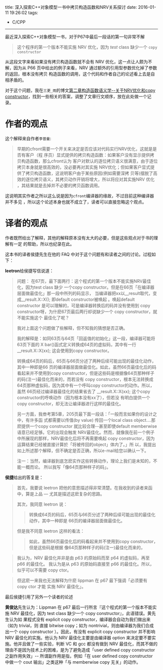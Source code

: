 title: 深入探索C++对象模型一书中拷贝构造函数和NRV关系探讨
date: 2016-01-11 19:26:02
tags:
 - C/CPP
---

最近深入探索C++对象模型一书，对于P67中最后一段话的第一句非常不解

> 这个程序的第一个版本不能实施 NRV 优化，因为 *test* class 缺少一个 `copy
> constructor`

从这段文字来看如果没有拷贝构造函数就不会有 NRV 优化，这一点让人颇为不解，因为从
P66 页中给出的例子来看，NRV 通过额外的引用型参数优化掉了参数的返回，根本没有拷贝
构造函数的调用，这个代码和作者自己的论述看上去是自相矛盾的。

对于这个问题，我在`三更_雨`的博文[第二章构造函数语义学--关于NRV优化和copy
constructor][blog]，找到一些相关的答案，调整了文章行文顺序，放在此处做一个记录。

 [blog]: http://www.cnblogs.com/cyttina/archive/2012/11/26/2790076.html

<!--more-->

# 作者的观点

这个解释来自作者`李普曼`:

> 早期的cfront需要一个开关来决定是否应该对代码实行NRV优化，这就是是否有客户（程
> 序员）显式提供的拷贝构造函数：如果客户没有显示提供拷贝构造函数，那么cfront认为
> 客户对默认的逐位拷贝语义很满意，由于逐位拷贝本身就是很高效的，没必要再对其实施
> NRV优化；但如果客户显式提供了拷贝构造函数，这说明客户由于某些原因(例如需要深拷
> 贝等)摆脱了高效的逐位拷贝语义，其拷贝动作开销将增大，所以将应对其实施NRV 优化
> ，其结果就是去掉并不必要的拷贝函数调用。

这说明其实作者之所以这么说是因为`cfront`编译器的缘故，不过目前这种编译器并不多见
，所以这个论述本身也就不成立了，读者可以直接忽略这个观点。

# 译者的观点

作者既然给出了解释，其他的解释原本没有太大的必要，但是这些观点对于书的理解有一定
的帮助，所以也纪录在此。

这本书的译者侯捷先生在他的 FAQ 中对于这个问题有和读者之间的讨论。过程如下：

**leetron**给侯捷写信说道：

> 问题：
> 在67页，最下面两行：这个程式的第一个版本不能实施NRV最佳化，因为test class 缺少
> 一个copy constructor。但是在66页「在编译器层面做最佳化」那一段中所列的码显示，
> 当编译器把xx以\__result取代，变成\__result.X::X(); 即default constructor被唤起
> 。唤起default constructor 是可以理解的，可是编译器转换后的码并没有使用到 copy
> constructor呀，为什麽67页最后两行却说缺少一个 copy constructor，就不能实施这个
> 最佳化了呢？
>
> 我对上面这个问题做了些解释，但不知我的猜想是否正确。
>
> 我的解释是：如同63页与64页「回返值的初始化」这一段，编译器可能将 63页下面的 X
> bar()函式定义转换成64页的虚拟码，其中有一行\__result.X::X(xx); 这会使用到copy
> constructor。
>
> 转换成64页的码后，65页与66页分述了两种后续可能出现的最佳化动作，其中一种即是66
> 页的编译器层面做最佳化。如此，虽然66页最佳化后的码看起来并不使用到copy
> constructor，但是这些码是根据像64页那种样子的码(注一)最佳化而来的，而若没有
> copy constructor，根本无法转换成64页那种虚拟码，因为其中有一个呼叫copy
> constructor的动作。所以，虽然 66页经过编译器最佳化的结果省去了
> \__result.X::X(xx); 这个copy constructor的呼唤动作（因为根本没有xx了），但若没
> 有明白提供一个copy constructor，却无法让编译器进行这样的最佳化。
>
> 另一方面，我叁考第5章，205页最下面一段话：「一般而言如果你的设计之中，有许多函
> 式都需要以传值(by value) 传回一个local class object....那麽提供一个copy
> constructor 就比较合理--甚至即使default memberwise语意已经足够。它的出现会触发
> NRV最佳化。然而，就像我在前一个例子中所展现的那样，NRV最佳化后将不再需要唤起
> copy constructor，因为运算结果已经被直接计算於「将被传回的object」体内了。」所
> 以，我提出如上所述那个解释，但不确定是否正确，所以e-mail给您以确认一下。
>
> 注一：当然，编译器到底怎麽实作这些转换动作，理论上我们是未知的，不能一概而论。
> 所以我写「像64页那种样子的码」。

**侯捷**给出的答复是：

> 首先，我要说 leetron 把他的意思描述得非常清楚。在我收到的读者来函中，算是上品
> — 尤其是描述这麽复杂的思路。
>
> 其次，我同意 leetron 说：
>
> > 转换成64页的码后，65页与66页分述了两种后续可能出现的最佳化动作，其中一种即是
> > 66页的编译器层面做最佳化。
>
> 但是我不同意 leetron 这样的看法：
>
> > 如此，虽然66页最佳化后的码看起来并不使用到copy constructor，但是这些码是根据
> > 像64页那种样子的码(注一)最佳化而来的，

> 我认为，NRV 最佳化并非是由 p63 的原始码而至 p64 的虚拟码，再至 p66 的最佳化。
> 我认为是从 p63 的原始码直接至 p66 的最佳化。所以，似乎可以不需要 copy ctor。

> 但这麽一来我也无法解释为什麽 lippman 在 p67 最下强调「必须要有 copy ctor 才能
> 实施 NRV 最佳化」。

最后侯捷引用了另外一个读者的论述

**黄俊达**先生认为：Lippman 在 p67 最后一行所言『这个程式的第一个版本不能实施
NRV 最佳化，因为 test class 缺少一个 copy constructor』，此语错误。黄先生认为如
果程式没有 explicit copy constructor，编译器会自动为我们做出来（如为 trivial，则
直接 bitwise copy；如为 nontrivial，则由编译器为我们合成出一个 copy constructor
）。因此，有没有 explicit copy constructor 并不影响 NRV 最佳化的实施。他认为 NRV
最佳化主要是由编译器 option 来决定要不要实施。他并且做了一些实验，判断 VC 和 gcc
都没有做到 NRV 最佳化，而其不做的理由不是因为技术上的困难，是为了避免造成「user
defined copy constructor 之副作用失效」-- 所谓副作用是指，例如「在 user defined
copy constructor 中做一个 cout 输出」之类这种「与 memberwise copy 无关」的动作。
